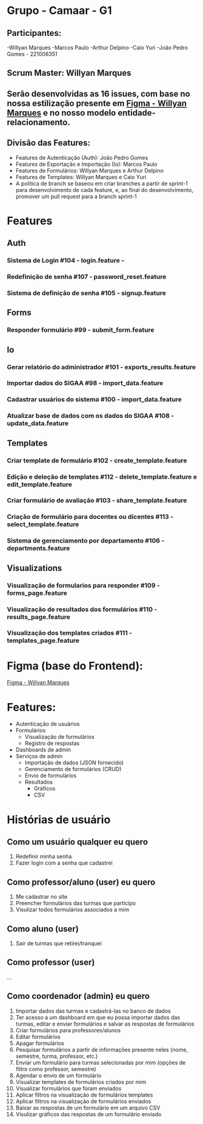 # Grupo - Camaar - G1
## Participantes: 
-Willyan Marques 
-Marcos Paulo
-Arthur Delpino
-Caio Yuri
-João Pedro Gomes - 221006351

## Scrum Master: Willyan Marques
## Serão desenvolvidas as 16 issues, com base no nossa estilização presente em [Figma - Willyan Marques](https://www.figma.com/design/kIW8LmzqajgAQVigrLX21y/Camaar-G01?node-id=0-1&t=H1Mo40dyNMOK5nv3-0) e no nosso modelo entidade-relacionamento.

## Divisão das Features:
- Features de Autenticação (Auth): João Pedro Gomes
- Features de Exportação e Importação (Io): Marcos Paulo
- Features de Formulários: Willyan Marques e Arthur Delpino
- Features de Templates: Willyan Marques e Caio Yuri
- A política de branch se baseou em criar branches a partir de sprint-1 para desenvolvimento de cada feature, e, ao final do desenvolvimento, promover um pull request para a branch sprint-1

# Features
## Auth
### Sistema de Login #104 - login.feature - 
### Redefinição de senha #107 - password_reset.feature
### Sistema de definição de senha #105 - signup.feature
## Forms
### Responder formulário #99 - submit_form.feature
## Io
### Gerar relatório do administrador #101 - exports_results.feature
### Importar dados do SIGAA #98 - import_data.feature
### Cadastrar usuários do sistema #100 - import_data.feature
### Atualizar base de dados com os dados do SIGAA #108 - update_data.feature
## Templates
### Criar template de formulário #102 - create_template.feature
### Edição e deleção de templates #112 - delete_template.feature e edit_template.feature
### Criar formulário de avaliação #103 - share_template.feature
### Criação de formulário para docentes ou dicentes #113 - select_template.feature
### Sistema de gerenciamento por departamento #106 - departments.feature
## Visualizations
### Visualização de formularios para responder #109 - forms_page.feature
### Visualização de resultados dos formulários #110 - results_page.feature
### Visualização dos templates criados #111 - templates_page.feature

# Figma (base do Frontend):
[Figma - Willyan Marques](https://www.figma.com/design/kIW8LmzqajgAQVigrLX21y/Camaar-G01?node-id=0-1&t=H1Mo40dyNMOK5nv3-0)

# Features:
- Autenticação de usuários
- Formulários
    - Visualização de formulários
    - Registro de respostas
- Dashboards de admin
- Serviços de admin
    - Importação de dados (JSON fornecido)
    - Gerenciamento de formulários (CRUD)
    - Envio de formulários
    - Resultados
        - Gráficos
        - CSV 

# Histórias de usuário
## Como um usuário qualquer eu quero
1. Redefinir minha senha
2. Fazer login com a senha que cadastrei

## Como professor/aluno (user) eu quero
1. Me cadastrar no site 
2. Preencher formulários das turmas que participo
3. Visulizar todos formulários associados a mim

## Como aluno (user)
1. Sair de turmas que retirei/tranquei

## Como professor (user)
...

## Como coordenador (admin) eu quero
1. Importar dados das turmas e cadastrá-las no banco de dados
2. Ter acesso a um dashboard em que eu possa importar dados das turmas, editar e enviar formulários e salvar as respostas de formulários 
4. Criar formulários para professores/alunos
5. Editar formulários
6. Apagar formulários
7. Pesquisar formulários a partir de informações presente neles (nome, semestre, turma, professor, etc.)
8. Enviar um formulário para turmas selecionadas por mim (opções de filtro como professor, semestre)
9. Agendar o envio de um formulário
10. Visualizar templates de formulários criados por mim
11. Visualizar formulários que foram enviados
12. Aplicar filtros na visualização de formulários templates
13. Aplicar filtros na visualização de formulários enviados
14. Baixar as respostas de um formulário em um arquivo CSV
15. Visulizar gráficos das respostas de um formulário enviado
